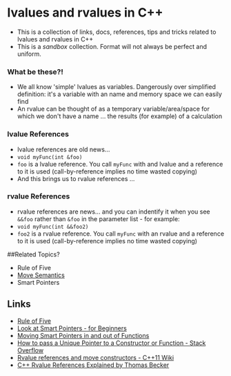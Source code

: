 # lvalues and rvalues in C++
- This is a collection of links, docs, references, tips and tricks related to lvalues and rvalues in C++
- This is a *sandbox* collection. Format will not always be perfect and uniform. 

### What be these?!
- We all know 'simple' lvalues as variables. Dangerously over simplified definition: it's a variable with an name and memory space we can easily find
- An rvalue can be thought of as a temporary variable/area/space for which we don't have a name ... the results (for example) of a calculation

### lvalue References
- lvalue references are old news...
- `void myFunc(int &foo)`
- `foo` is a lvalue reference. You call `myFunc` with and lvalue and a reference to it is used (call-by-reference implies no time wasted copying)
- And this brings us to rvalue references ...  

### rvalue References
- rvalue references are news... and you can indentify it when you see `&&foo` rather than  `&foo` in the parameter list - for example:
- `void myFunc(int &&foo2)`
- `foo2` is a rvalue reference. You call `myFunc` with an rvalue and a reference to it is used (call-by-reference implies no time wasted copying)

##Related Topics?
- Rule of Five 
- [Move Semantics](https://github.com/nicolcarstens/Nix-Uni-Cpp/tree/master/move_semantics)
- Smart Pointers

## Links
- [Rule of Five](https://cpppatterns.com/patterns/rule-of-five.html)
- [Look at Smart Pointers - for Beginners](https://www.internalpointers.com/post/beginner-s-look-smart-pointers-modern-c)
- [Moving Smart Pointers in and out of Functions](https://www.internalpointers.com/post/move-smart-pointers-and-out-functions-modern-c)
- [How to pass a Unique Pointer to a Constructor or Function - Stack Overflow](https://stackoverflow.com/questions/8114276/how-do-i-pass-a-unique-ptr-argument-to-a-constructor-or-a-function/8114913#8114913)
- [Rvalue references and move constructors - C++11 Wiki](https://en.wikipedia.org/wiki/C%2B%2B11#Rvalue_references_and_move_constructors)
- [C++ Rvalue References Explained by Thomas Becker](http://thbecker.net/articles/rvalue_references/section_01.html)